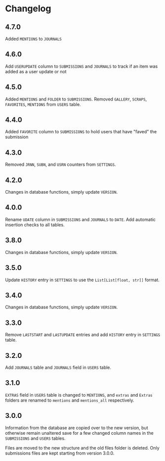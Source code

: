 # Changelog

## 4.7.0

Added `MENTIONS` to `JOURNALS` 

## 4.6.0

Add `USERUPDATE` column to `SUBMISSIONS` and `JOURNALS` to track if an item was added as a user update or not

## 4.5.0

Added `MENTIONS` and `FOLDER` to `SUBMISSIONS`. Removed `GALLERY`, `SCRAPS`, `FAVORITES`, `MENTIONS` from `USERS` table.

## 4.4.0

Added `FAVORITE` column to `SUBMISSIONS` to hold users that have "faved" the submission 

## 4.3.0

Removed `JRNN`, `SUBN`, and `USRN` counters from `SETTINGS`.

## 4.2.0

Changes in database functions, simply update `VERSION`.

## 4.0.0

Rename `UDATE` column in `SUBMISSIONS` and `JOURNALS` to `DATE`. Add automatic insertion checks to all tables.

## 3.8.0

Changes in database functions, simply update `VERSION`.

## 3.5.0

Update `HISTORY` entry in `SETTINGS` to use the `List[List[float, str]]` format.

## 3.4.0

Changes in database functions, simply update `VERSION`.

## 3.3.0

Remove `LASTSTART` and `LASTUPDATE` entries and add `HISTORY` entry in `SETTINGS` table.

## 3.2.0

Add `JOURNALS` table and `JOURNALS` field in `USERS` table.

## 3.1.0

`EXTRAS` field in `USERS` table is changed to `MENTIONS`, and `extras` and `Extras` folders are renamed to `mentions` and `mentions_all` respectively.

## 3.0.0

Information from the database are copied over to the new version, but otherwise remain unaltered save for a few changed column names in the `SUBMISSIONS` and `USERS` tables.

Files are moved to the new structure and the old files folder is deleted. Only submissions files are kept starting from version 3.0.0.